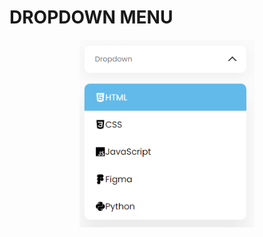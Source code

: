 # DROPDOWN MENU
<p align="center">
  <img src="https://github.com/Guilherme-Maciel/readme_images/blob/master/dropdown-menu-component/dropdown.PNG" alt="dropdown" height="300px">
</p>
